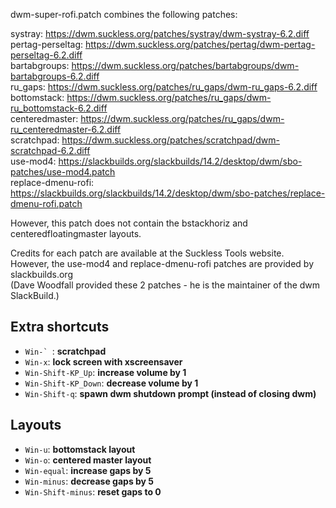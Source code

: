 dwm-super-rofi.patch combines the following patches:

systray: https://dwm.suckless.org/patches/systray/dwm-systray-6.2.diff  
pertag-perseltag: https://dwm.suckless.org/patches/pertag/dwm-pertag-perseltag-6.2.diff  
bartabgroups: https://dwm.suckless.org/patches/bartabgroups/dwm-bartabgroups-6.2.diff  
ru_gaps: https://dwm.suckless.org/patches/ru_gaps/dwm-ru_gaps-6.2.diff  
bottomstack: https://dwm.suckless.org/patches/ru_gaps/dwm-ru_bottomstack-6.2.diff  
centeredmaster: https://dwm.suckless.org/patches/ru_gaps/dwm-ru_centeredmaster-6.2.diff  
scratchpad: https://dwm.suckless.org/patches/scratchpad/dwm-scratchpad-6.2.diff  
use-mod4: https://slackbuilds.org/slackbuilds/14.2/desktop/dwm/sbo-patches/use-mod4.patch  
replace-dmenu-rofi: https://slackbuilds.org/slackbuilds/14.2/desktop/dwm/sbo-patches/replace-dmenu-rofi.patch  

However, this patch does not contain the bstackhoriz and centeredfloatingmaster layouts.

Credits for each patch are available at the Suckless Tools website.  
However, the use-mod4 and replace-dmenu-rofi patches are provided by slackbuilds.org  
(Dave Woodfall provided these 2 patches - he is the maintainer of the dwm SlackBuild.)

## Extra shortcuts  
+ ``Win-` ``: **scratchpad**  
+ `Win-x`: **lock screen with xscreensaver**  
+ `Win-Shift-KP_Up`: **increase volume by 1**  
+ `Win-Shift-KP_Down`: **decrease volume by 1**  
+ `Win-Shift-q`: **spawn dwm shutdown prompt (instead of closing dwm)**  

## Layouts  
+ `Win-u`: **bottomstack layout**  
+ `Win-o`: **centered master layout**  
+ `Win-equal`: **increase gaps by 5**  
+ `Win-minus`: **decrease gaps by 5**  
+ `Win-Shift-minus`: **reset gaps to 0**  
